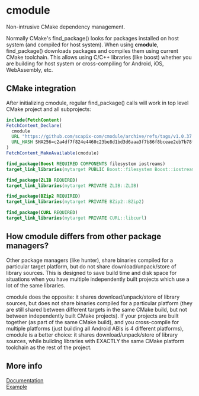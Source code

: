 ﻿# cmodule

Non-intrusive CMake dependency management.

Normally CMake's find_package() looks for packages installed on host system (and compiled for host system).
When using **cmodule**, find_package() downloads packages and compiles them using current CMake toolchain.
This allows using C/C++ libraries (like boost) whether you are building for host system or cross-compiling for Android, iOS, WebAssembly, etc.

## CMake integration

After initializing cmodule, regular find_package() calls will work in top level CMake project and all subprojects:

```cmake
include(FetchContent)
FetchContent_Declare(
  cmodule
  URL "https://github.com/scapix-com/cmodule/archive/refs/tags/v1.0.37.tar.gz"
  URL_HASH SHA256=c2a4df7f824e4460c23be8d1bd3d6aaa3f7b86f8bceae2eb7b78fa47d765c57f
)
FetchContent_MakeAvailable(cmodule)

find_package(Boost REQUIRED COMPONENTS filesystem iostreams)
target_link_libraries(mytarget PUBLIC Boost::filesystem Boost::iostreams)

find_package(ZLIB REQUIRED)
target_link_libraries(mytarget PRIVATE ZLIB::ZLIB)

find_package(BZip2 REQUIRED)
target_link_libraries(mytarget PRIVATE BZip2::BZip2)

find_package(CURL REQUIRED)
target_link_libraries(mytarget PRIVATE CURL::libcurl)
```

## How cmodule differs from other package managers?

Other package managers (like hunter), share binaries compiled for a particular target platform, but do not share download/unpack/store of library sources.
This is designed to save build time and disk space for situations when you have multiple independently built projects which use a lot of the same libraries.

cmodule does the opposite: it shares download/unpack/store of library sources, but does not share binaries compiled for a particular platform
(they are still shared between different targets in the same CMake build, but not between independently built CMake projects).
If your projects are built together (as part of the same CMake build), and you cross-compile for multiple platforms (just building all Android ABIs is 4 different platforms),
cmodule is a better choice: it shares download/unpack/store of library sources, while building libraries with EXACTLY the same CMake platform toolchain as the rest of the project.

## More info

[Documentation](https://www.scapix.com/cmodule)\
[Example](https://github.com/scapix-com/cmodule_test)

